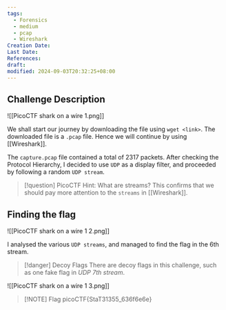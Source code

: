```yaml
---
tags:
  - Forensics
  - medium
  - pcap
  - Wireshark
Creation Date: 
Last Date: 
References: 
draft: 
modified: 2024-09-03T20:32:25+08:00
---
```

## Challenge Description

![[PicoCTF shark on a wire 1.png]]

We shall start our journey by downloading the file using `wget <link>`. The downloaded file is a `.pcap` file. Hence we will continue by using [[Wireshark]].

The `capture.pcap` file contained a total of 2317 packets. After checking the Protocol Hierarchy, I decided to use `UDP` as a display filter, and proceeded by following a random `UDP stream`.

>[!question] PicoCTF Hint: What are streams?
>This confirms that we should pay more attention to the `streams` in [[Wireshark]].

## Finding the flag

![[PicoCTF shark on a wire 1 2.png]]

I analysed the various `UDP streams`, and managed to find the flag in the 6th stream. 

>[!danger] Decoy Flags
>There are decoy flags in this challenge, such as one fake flag in _UDP 7th stream_. 

![[PicoCTF shark on a wire 1 3.png]]

> [!NOTE] Flag
>picoCTF{StaT31355_636f6e6e}

